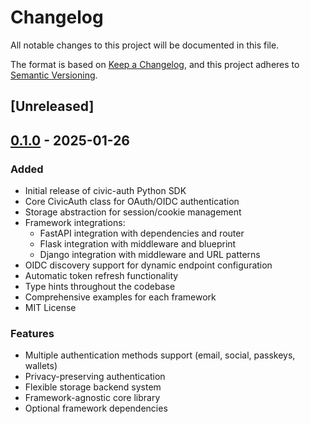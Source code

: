 # Changelog

All notable changes to this project will be documented in this file.

The format is based on [Keep a Changelog](https://keepachangelog.com/en/1.0.0/),
and this project adheres to [Semantic Versioning](https://semver.org/spec/v2.0.0.html).

## [Unreleased]

## [0.1.0] - 2025-01-26

### Added
- Initial release of civic-auth Python SDK
- Core CivicAuth class for OAuth/OIDC authentication
- Storage abstraction for session/cookie management
- Framework integrations:
  - FastAPI integration with dependencies and router
  - Flask integration with middleware and blueprint
  - Django integration with middleware and URL patterns
- OIDC discovery support for dynamic endpoint configuration
- Automatic token refresh functionality
- Type hints throughout the codebase
- Comprehensive examples for each framework
- MIT License

### Features
- Multiple authentication methods support (email, social, passkeys, wallets)
- Privacy-preserving authentication
- Flexible storage backend system
- Framework-agnostic core library
- Optional framework dependencies

[0.1.0]: https://github.com/civicteam/civic-auth-py/releases/tag/v0.1.0